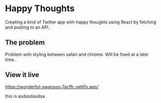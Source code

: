 # Happy Thoughts

Creating a kind of Twitter app with happy thoughts using React by fetching and posting to an API..

## The problem

Problem with styling between safari and chrome. Will be fixed at a later time..

## View it live
https://wonderful-swanson-7acffc.netlify.app/

this is asdasdasdsa